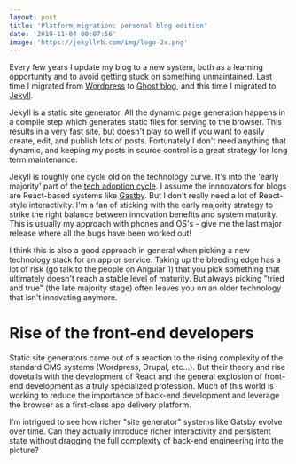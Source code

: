 ```yaml
---
layout: post
title: 'Platform migration: personal blog edition'
date: '2019-11-04 00:07:56'
image: 'https://jekyllrb.com/img/logo-2x.png'
---
```


Every few years I update my blog to a new system, both as a learning opportunity and to avoid getting stuck on something unmaintained. Last time I migrated from [Wordpress](https://wordpress.com) to [Ghost blog](https://ghost.org/), and this time I migrated to [Jekyll](https://jekyllrb.com/).

Jekyll is a static site generator. All the dynamic page generation happens in a compile step which generates static files for serving to the browser. This results in a very fast site, but doesn't play so well if you want to easily create, edit, and publish lots of posts. Fortunately I don't need anything that dynamic, and keeping my posts in source control is a great strategy for long term maintenance. 

Jekyll is roughly one cycle old on the technology curve. It's into the 'early majority' part of the [tech adoption cycle](https://en.wikipedia.org/wiki/Technology_adoption_life_cycle). I assume the innnovators for blogs are React-based systems like [Gastby](https://www.gatsbyjs.org/). But I don't really need a lot of React-style interactivity. I'm a fan of sticking with the early majority strategy to strike the right balance between innovation benefits and system maturity. This is usually my approach with phones and OS's - give me the last major release where all the bugs have been worked out!

I think this is also a good approach in general when picking a new technology stack for an app or service. Taking up the bleeding edge has a lot of risk (go talk to the people on Angular 1) that you pick something that ultimately doesn't reach a stable level of maturity. But always picking "tried and true" (the late majority stage) often leaves you on an older technology that isn't innovating anymore.

# Rise of the front-end developers

Static site generators came out of a reaction to the rising complexity of the standard CMS systems (Wordpress, Drupal, etc...). But their theory and rise dovetails with the development of React and the general explosion of front-end development as a truly specialized profession. Much of this world is working to reduce the importance of back-end development and leverage the browser as a first-class app delivery platform.

I'm intrigued to see how richer "site generator" systems like Gatsby evolve over time. Can they actually introduce richer interactivity and persistent state without dragging the full complexity of back-end engineering into the picture?



